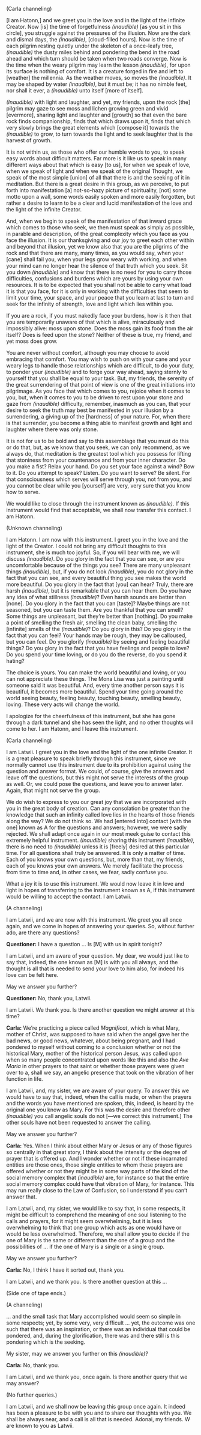 <p class="channel-type">(Carla channeling)</p>
<p>[I am Hatonn,] and we greet you in the love and in the light of the infinite Creator. Now [is] the time of forgetfulness <em>(inaudible)</em> [as you sit in this circle], you struggle against the pressures of the illusion. Now are the dark and dismal days, the <em>(inaudible)</em>, [cloud-filled hours]. Now is the time of each pilgrim resting quietly under the skeleton of a once-leafy tree, <em>(inaudible)</em> the dusty miles behind and pondering the bend in the road ahead and which turn should be taken when two roads converge. Now is the time when the weary pilgrim may learn the lesson <em>(inaudible)</em>, for upon its surface is nothing of comfort. It is a creature forged in fire and left to [weather] the millennia. As the weather moves, so moves the <em>(inaudible)</em>. It may be shaped by water <em>(inaudible)</em>, but it must be; it has no nimble feet, nor shall it ever, a <em>(inaudible)</em> unto itself [more of itself].</p>
<p><em>(Inaudible)</em> with light and laughter, and yet, my friends, upon the rock [the] pilgrim may gaze to see moss and lichen growing green and vivid [evermore], sharing light and laughter and [growth] so that even the bare rock finds companionship, finds that which draws upon it, finds that which very slowly brings the great elements which [compose it] towards the <em>(inaudible)</em> to grow, to turn towards the light and to seek laughter that is the harvest of growth.</p>
<p>It is not within us, as those who offer our humble words to you, to speak easy words about difficult matters. Far more is it like us to speak in many different ways about that which is easy [to us], for when we speak of love, when we speak of light and when we speak of the original Thought, we speak of the most simple [union] of all that there is and the seeking of it in meditation. But there is a great desire in this group, as we perceive, to put forth into manifestation [a] not-so-hazy picture of spirituality, [not] some motto upon a wall, some words easily spoken and more easily forgotten, but rather a desire to learn to be a clear and lucid manifestation of the love and the light of the infinite Creator.</p>
<p>And, when we begin to speak of the manifestation of that inward grace which comes to those who seek, we then must speak as simply as possible, in parable and description, of the great complexity which you face as you face the illusion. It is our thanksgiving and our joy to greet each other within and beyond that illusion, yet we know also that you are the pilgrims of the rock and that there are many, many times, as you would say, when your [cane] shall fail you, when your legs grow weary with working, and when your mind can no longer hear the silence of that truth which you seek. Sit you down <em>(inaudible)</em> and know that there is no need for you to carry those difficulties, confusions and burdens which are yours by using your own resources. It is to be expected that you shall not be able to carry what load it is that you face, for it is only in working with the difficulties that seem to limit your time, your space, and your peace that you learn at last to turn and seek for the infinity of strength, love and light which lies within you.</p>
<p>If you are a rock, if you must nakedly face your burdens, how is it then that you are temporarily unaware of that which is alive, miraculously and impossibly alive: moss upon stone. Does the moss gain its food from the air itself? Does is feed upon the stone? Neither of these is true, my friend, and yet moss does grow.</p>
<p>You are never without comfort, although you may choose to avoid embracing that comfort. You may wish to push on with your cane and your weary legs to handle those relationships which are difficult, to do your duty, to ponder your <em>(inaudible)</em> and to forge your way ahead, saying sternly to yourself that you shall be equal to your task. But, my friends, the serenity of the great surrendering of that point of view is one of the great initiations into pilgrimage. As you face that which comes to you, rejoice when it comes to you, but, when it comes to you to be driven to rest upon your stone and gaze from <em>(inaudible)</em> difficulty, remember, inasmuch as you can, that your desire to seek the truth may best be manifested in your illusion by a surrendering, a giving up of the [hardness] of your nature. For, when there is that surrender, you become a thing able to manifest growth and light and laughter where there was only stone.</p>
<p>It is not for us to be bold and say to this assemblage that you must do this or do that, but, as we know that you seek, we can only recommend, as we always do, that meditation is the greatest tool which you possess for lifting that stoniness from your countenance and from your inner character. Do you make a fist? Relax your hand. Do you set your face against a wind? Bow to it. Do you attempt to speak? Listen. Do you want to serve? Be silent. For that consciousness which serves will serve through you, not from you, and you cannot be clear while you [yourself] are very, very sure that you know how to serve.</p>
<p>We would like to close through the instrument known as <em>(inaudible)</em>. If this instrument would find that acceptable, we shall now transfer this contact. I am Hatonn.</p>
<p class="channel-type">(Unknown channeling)</p>
<p>I am Hatonn. I am now with this instrument. I greet you in the love and the light of the Creator. I could not bring any difficult thoughts to this instrument, she is much too joyful. So, if you will bear with me, we will discuss <em>(inaudible)</em>. Do you glory in the fact that you can see, or are you uncomfortable because of the things you see? There are many unpleasant things <em>(inaudible)</em>, but, if you do not look <em>(inaudible)</em>, you do not glory in the fact that you can see, and every beautiful thing you see makes the world more beautiful. Do you glory in the fact that [you] can hear? Truly, there are harsh <em>(inaudible)</em>, but it is remarkable that you can hear them. Do you have any idea of what stillness <em>(inaudible)</em>? Even harsh sounds are better than [none]. Do you glory in the fact that you can [taste]? Maybe things are not seasoned, but you can taste them. Are you thankful that you can smell? Some things are unpleasant, but they’re better than [nothing]. Do you make a point of smelling the fresh air, smelling the clean baby, smelling the [infinite] smells of the <em>(inaudible)</em>? Do you glory in this? Do you glory in the fact that you can feel? Your hands may be rough, they may be calloused, but you can feel. Do you glorify <em>(inaudible)</em> by seeing and feeling beautiful things? Do you glory in the fact that you have feelings and people to love? Do you spend your time loving, or do you do the reverse, do you spend it hating?</p>
<p>The choice is yours. You can make the world beautiful and loving, or you can not appreciate these things. The Mona Lisa was just a painting until someone said it was beautiful. And, every time another person says it is beautiful, it becomes more beautiful. Spend your time going around the world seeing beauty, feeling beauty, touching beauty, smelling beauty, loving. These very acts will change the world.</p>
<p>I apologize for the cheerfulness of this instrument, but she has gone through a dark tunnel and she has seen the light, and no other thoughts will come to her. I am Hatonn, and I leave this instrument.</p>
<p class="channel-type">(Carla channeling)</p>
<p>I am Latwii. I greet you in the love and the light of the one infinite Creator. It is a great pleasure to speak briefly through this instrument, since we normally cannot use this instrument due to its prohibition against using the question and answer format. We could, of course, give the answers and leave off the questions, but this might not serve the interests of the group as well. Or, we could pose the questions, and leave you to answer later. Again, that might not serve the group.</p>
<p>We do wish to express to you our great joy that we are incorporated with you in the great body of creation. Can any consolation be greater than the knowledge that such an infinity called love lies in the hearts of those friends along the way? We do not think so. We had [entered into] contact [with the one] known as A for the questions and answers; however, we were sadly rejected. We shall adapt once again in our most meek guise to contact this extremely helpful instrument. <em>(Inaudible)</em> sharing this instrument <em>(inaudible)</em>, there is no need to <em>(inaudible)</em> unless it is [freely] desired at this particular time. For all questions shall truly be answered. It is only a matter of time. Each of you knows your own questions, but, more than that, my friends, each of you knows your own answers. We merely facilitate the process from time to time and, in other cases, we fear, sadly confuse you.</p>
<p>What a joy it is to use this instrument. We would now leave it in love and light in hopes of transferring to the instrument known as A, if this instrument would be willing to accept the contact. I am Latwii.</p>
<p class="channel-type">(A channeling)</p>
<p>I am Latwii, and we are now with this instrument. We greet you all once again, and we come in hopes of answering your queries. So, without further ado, are there any questions?</p>
<p><strong>Questioner:</strong> I have a question … Is [M] with us in spirit tonight?</p>
<p>I am Latwii, and am aware of your question. My dear, we would just like to say that, indeed, the one known as [M] is with you all always, and the thought is all that is needed to send your love to him also, for indeed his love can be felt here.</p>
<p>May we answer you further?</p>
<p><strong>Questioner:</strong> No, thank you, Latwii.</p>
<p>I am Latwii. We thank you. Is there another question we might answer at this time?</p>
<p><strong>Carla:</strong> We’re practicing a piece called <em>Magnificat</em>, which is what Mary, mother of Christ, was supposed to have said when the angel gave her the bad news, or good news, whatever, about being pregnant, and I had pondered to myself without coming to a conclusion whether or not the historical Mary, mother of the historical person Jesus, was called upon when so many people concentrated upon words like this and also the <em>Ave Maria</em> in other prayers to that saint or whether those prayers were given over to a, shall we say, an angelic presence that took on the vibration of her function in life.</p>
<p>I am Latwii, and, my sister, we are aware of your query. To answer this we would have to say that, indeed, when the call is made, or when the prayers and the words you have mentioned are spoken, this, indeed, is heard by the original one you know as Mary. For this was the desire and therefore other <em>(inaudible)</em> you call angelic souls do not [—we correct this instrument.] The other souls have not been requested to answer the calling.</p>
<p>May we answer you further?</p>
<p><strong>Carla:</strong> Yes. When I think about either Mary or Jesus or any of those figures so centrally in that great story, I think about the intensity or the degree of prayer that is offered up. And I wonder whether or not if these incarnated entities are those ones, those single entities to whom these prayers are offered whether or not they might be in some way parts of the kind of the social memory complex that <em>(inaudible)</em> are, for instance so that the entire social memory complex could have that vibration of Mary, for instance. This may run really close to the Law of Confusion, so I understand if you can’t answer that.</p>
<p>I am Latwii, and, my sister, we would like to say that, in some respects, it might be difficult to comprehend the meaning of one soul listening to the calls and prayers, for it might seem overwhelming, but it is less overwhelming to think that one group which acts as one would have or would be less overwhelmed. Therefore, we shall allow you to decide if the one of Mary is the same or different than the one of a group and the possibilities of … if the one of Mary is a single or a single group.</p>
<p>May we answer you further?</p>
<p><strong>Carla:</strong> No, I think I have it sorted out, thank you.</p>
<p>I am Latwii, and we thank you. Is there another question at this …</p>
<p class="comment">(Side one of tape ends.)</p>
<p class="channel-type">(A channeling)</p>
<p>… and the small task that Mary accomplished would seem so simple in some respects; yet, by some very, very difficult … yet, the outcome was one such that there was an inspiration, or there was an individual that could be pondered, and, during the glorification, there was and there still is this pondering which is the seeking.</p>
<p>My sister, may we answer you further on this <em>(inaudible)</em>?</p>
<p><strong>Carla:</strong> No, thank you.</p>
<p>I am Latwii, and we thank you, once again. Is there another query that we may answer?</p>
<p class="comment">(No further queries.)</p>
<p>I am Latwii, and we shall now be leaving this group once again. It indeed has been a pleasure to be with you and to share our thoughts with you. We shall be always near, and a call is all that is needed. Adonai, my friends. W are known to you as Latwii.</p>